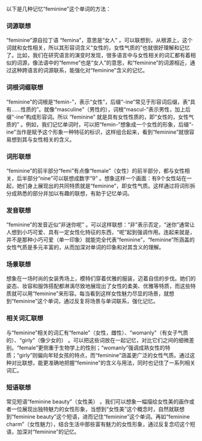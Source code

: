 以下是几种记忆“feminine”这个单词的方法：

### 词源联想
“feminine”源自拉丁语 “femina”，意思是“女人” 。可以联想到，从根源上，这个词就和女性相关，所以其形容词含义“女性的，女性气质的”也就很好理解和记忆了。比如，我们在研究语言的演变时发现，很多语言中与女性相关的词汇都有着相似的词源，像法语中的“femme”也是“女人”的意思，和“feminine”的词源相近，通过这种跨语言的词源联系，能强化对“feminine”含义的记忆。

### 词根词缀联想
“feminine”的词根是“femin-”，表示“女性”，后缀“-ine”常见于形容词后缀，表“具有……性质的”。就像“masculine”（男性的），词根“mascul-”表示男性，加上后缀“-ine”构成形容词。所以 “feminine” 就是具有女性性质的，即“女性的，女性气质的” 。例如，我们记忆单词时，可以把“femin-”想象成一个女性的形象，后缀“-ine”当作是赋予这个形象一种特征的标识，这样组合起来，看到“feminine”就很容易想到其与女性相关的含义。

### 词形联想
“feminine”的前半部分“femi”有点像“female”（女性）的前半部分，都与女性相关，后半部分“nine”可以联想成数字“9” 。想象这样一个画面：有9个女性站在一起，她们身上展现出的共同特质就是“feminine”，即女性气质。这样通过将词形拆分成熟悉的部分并加以有趣的联想，有助于记忆单词。

### 发音联想
“feminine”的发音近似“非迷你呢” 。可以这样联想：“非”表示否定，“迷你”通常让人想到小巧可爱、具有一定女性化特征的东西，“呢”起到强调作用。连起来就是，并不是那种小巧可爱（单一印象）就能完全代表“feminine”，“feminine”所涵盖的女性气质是多元丰富的，从而加深对单词的印象和对其含义的理解。

### 场景联想
想象在一场时尚的女装秀场上，模特们穿着优雅的服装，迈着自信的步伐。她们的姿态、妆容和服饰搭配都淋漓尽致地展现出了女性的柔美、优雅等特质，而这些特质就可以用“feminine”来形容。每当看到这样女性魅力尽显的场景，就想到“feminine”这个单词，通过反复将场景与单词联系，强化记忆。

### 相关词汇联想
与“feminine”相关的词汇有“female”（女性，雌性）、“womanly”（有女子气质的）、“girly”（像少女的） 。可以把这些词放在一起记忆，对比它们之间的细微差别。“female”更侧重于生物学上的性别；“womanly”强调成熟女性的特质；“girly”则偏向年轻女孩的特点，而“feminine”涵盖更广泛的女性气质。通过这种对比联想，能更准确地把握“feminine”的含义与用法，同时也记住了一系列相关词汇。

### 短语联想
常见短语“feminine beauty”（女性美） 。我们可以想象一幅描绘女性美的画作或者一位展现出独特魅力的女性形象，当想到“女性美”这个概念时，自然就联想到“feminine beauty”这个短语，进而记住“feminine”这个单词。再如“feminine charm”（女性魅力），结合生活中那些富有魅力的女性形象，通过反复念叨这个短语，加深对“feminine”的记忆。 
